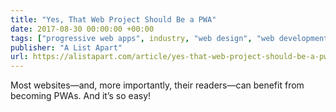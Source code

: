 ```yaml
---
title: "Yes, That Web Project Should Be a PWA"
date: 2017-08-30 00:00:00 +00:00
tags: ["progressive web apps", industry, "web design", "web development"]
publisher: "A List Apart"
url: https://alistapart.com/article/yes-that-web-project-should-be-a-pwa
---
```


Most websites—and, more importantly, their readers—can benefit from becoming PWAs. And it’s so easy!
